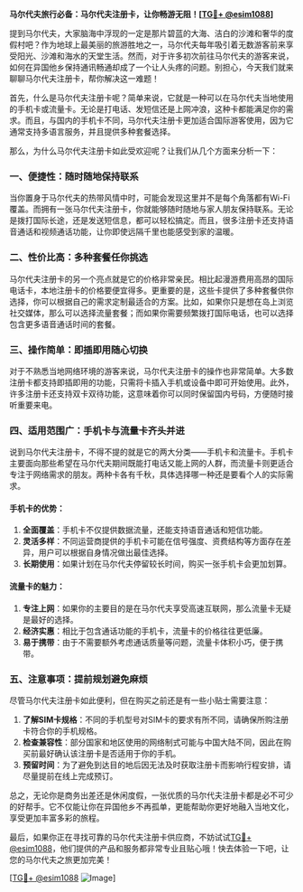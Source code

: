 **马尔代夫旅行必备：马尔代夫注册卡，让你畅游无阻！[[TG💪+ @esim1088](https://t.me/s/esim1088)]**

提到马尔代夫，大家脑海中浮现的一定是那片碧蓝的大海、洁白的沙滩和奢华的度假村吧？作为地球上最美丽的旅游胜地之一，马尔代夫每年吸引着无数游客前来享受阳光、沙滩和海水的天堂生活。然而，对于许多初次前往马尔代夫的游客来说，如何在异国他乡保持通讯畅通却成了一个让人头疼的问题。别担心，今天我们就来聊聊马尔代夫注册卡，帮你解决这一难题！

首先，什么是马尔代夫注册卡呢？简单来说，它就是一种可以在马尔代夫当地使用的手机卡或流量卡。无论是打电话、发短信还是上网冲浪，这种卡都能满足你的需求。而且，与国内的手机卡不同，马尔代夫注册卡更加适合国际游客使用，因为它通常支持多语言服务，并且提供多种套餐选择。

那么，为什么马尔代夫注册卡如此受欢迎呢？让我们从几个方面来分析一下：

### 一、便捷性：随时随地保持联系

当你置身于马尔代夫的热带风情中时，可能会发现这里并不是每个角落都有Wi-Fi覆盖。而拥有一张马尔代夫注册卡，你就能够随时随地与家人朋友保持联系。无论是拨打国际长途，还是发送短信息，都可以轻松搞定。而且，很多注册卡还支持语音通话和视频通话功能，让你即使远隔千里也能感受到家的温暖。

### 二、性价比高：多种套餐任你挑选

马尔代夫注册卡的另一个亮点就是它的价格非常亲民。相比起漫游费用高昂的国际电话卡，本地注册卡的价格要便宜得多。更重要的是，这些卡提供了多种套餐供你选择，你可以根据自己的需求定制最适合的方案。比如，如果你只是想在岛上浏览社交媒体，那么可以选择流量套餐；而如果你需要频繁拨打国际电话，也可以选择包含更多语音通话时间的套餐。

### 三、操作简单：即插即用随心切换

对于不熟悉当地网络环境的游客来说，马尔代夫注册卡的操作也非常简单。大多数注册卡都支持即插即用的功能，只需将卡插入手机或设备中即可开始使用。此外，许多注册卡还支持双卡双待功能，这意味着你可以同时保留国内号码，方便随时接听重要来电。

### 四、适用范围广：手机卡与流量卡齐头并进

说到马尔代夫注册卡，不得不提的就是它的两大分类——手机卡和流量卡。手机卡主要面向那些希望在马尔代夫期间既能打电话又能上网的人群，而流量卡则更适合专注于网络需求的朋友。两种卡各有千秋，具体选择哪一种还是要看个人的实际需求。

#### 手机卡的优势：
1. **全面覆盖**：手机卡不仅提供数据流量，还能支持语音通话和短信功能。
2. **灵活多样**：不同运营商提供的手机卡可能在信号强度、资费结构等方面存在差异，用户可以根据自身情况做出最佳选择。
3. **长期使用**：如果计划在马尔代夫停留较长时间，购买一张手机卡会更加划算。

#### 流量卡的魅力：
1. **专注上网**：如果你的主要目的是在马尔代夫享受高速互联网，那么流量卡无疑是最好的选择。
2. **经济实惠**：相比于包含通话功能的手机卡，流量卡的价格往往更低廉。
3. **易于携带**：由于不需要额外考虑通话质量等问题，流量卡体积小巧，便于携带。

### 五、注意事项：提前规划避免麻烦

尽管马尔代夫注册卡如此便利，但在购买之前还是有一些小贴士需要注意：

1. **了解SIM卡规格**：不同的手机型号对SIM卡的要求有所不同，请确保所购注册卡符合你的手机规格。
2. **检查兼容性**：部分国家和地区使用的网络制式可能与中国大陆不同，因此在购买前最好确认该注册卡是否适用于你的手机。
3. **预留时间**：为了避免到达目的地后因无法及时获取注册卡而影响行程安排，请尽量提前在线上完成预订。

总之，无论你是商务出差还是休闲度假，一张优质的马尔代夫注册卡都是必不可少的好帮手。它不仅能让你在异国他乡不再孤单，更能帮助你更好地融入当地文化，享受更加丰富多彩的旅程。

最后，如果你正在寻找可靠的马尔代夫注册卡供应商，不妨试试[TG💪+ @esim1088](https://t.me/s/esim1088)，他们提供的产品和服务都非常专业且贴心哦！快去体验一下吧，让您的马尔代夫之旅更加完美！

[[TG💪+ @esim1088](https://t.me/s/esim1088) ![Image](https://i.postimg.cc/4NQfJmqS/Snipaste-2025-05-13-00-14-12.png)]